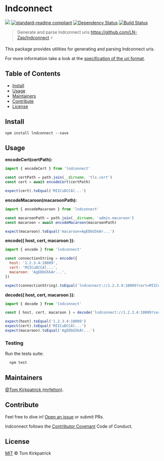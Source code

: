 # lndconnect

[![](https://img.shields.io/badge/project-LND-blue.svg?style=flat-square)](https://github.com/lightningnetwork/lnd)
[![standard-readme compliant](https://img.shields.io/badge/standard--readme-OK-green.svg?style=flat-square)](https://github.com/RichardLitt/standard-readme)
[![Dependency Status](https://david-dm.org/LN-Zap/node-lndconnect.svg?style=flat-square)](https://david-dm.org/LN-Zap/node-lndconnect)
[![Build Status](https://travis-ci.org/LN-Zap/node-lndconnect.svg?branch=master)](https://travis-ci.org/LN-Zap/node-lndconnect)

> Generate and parse lndconnect uris https://github.com/LN-Zap/lndconnect ⚡️

This package provides utilities for generating and parsing lndconnect uris.

For more information take a look at the [specification of the uri format](https://github.com/LN-Zap/node-lndconnect/blob/master/lnd_connect_uri.md).

## Table of Contents

- [Install](#install)
- [Usage](#usage)
- [Maintainers](#maintainers)
- [Contribute](#contribute)
- [License](#license)

## Install

```
npm install lndconnect --save
```

## Usage

**encodeCert(certPath<string>):**

```javascript
import { encodeCert } from 'lndconnect'

const certPath = path.join(__dirname, 'tls.cert')
const cert = await encodeCert(certPath)

expect(cert).toEqual('MIICuDCCAl...')
```

**encodeMacaroon(macaroonPath<string>):**

```javascript
import { encodeMacaroon } from 'lndconnect'

const macaroonPath = path.join(__dirname, 'admin.macaroon')
const macaroon = await encodeMacaroon(macaroonPath)

expect(macaroon).toEqual('macaroon=AgEDbG5kAr...')
```

**encode({ host<string>, cert<string>, macaroon<string> }):**

```javascript
import { encode } from 'lndconnect'

const connectionString = encode({
  host: '1.2.3.4:10009',
  cert: 'MIICuDCCAl...',
  macaroon: 'AgEDbG5kAr...',
})

expect(connectionString).toEqual('lndconnect://1.2.3.4:10009?cert=MIICuDCCAl...&macaroon=AgEDbG5kAr...')
```

**decode({ host<string>, cert<string>, macaroon<string> }):**

```javascript
import { decode } from 'lndconnect'

const { host, cert, macaroon } = decode('lndconnect://1.2.3.4:10009?cert=MIICuDCCAl...&macaroon=AgEDbG5kAr...')

expect(host).toEqual('1.2.3.4:10009')
expect(cert).toEqual('MIICuDCCAl...')
expect(macaroon).toEqual('AgEDbG5kAr...')
```

### Testing

Run the tests suite:

```bash
  npm test
```

## Maintainers

[@Tom Kirkpatrick (mrfelton)](https://github.com/mrfelton).

## Contribute

Feel free to dive in! [Open an issue](https://github.com/LN-Zap/node-lndconnect/issues/new) or submit PRs.

lndconnect follows the [Contributor Covenant](http://contributor-covenant.org/version/1/3/0/) Code of Conduct.

## License

[MIT](LICENSE) © Tom Kirkpatrick
